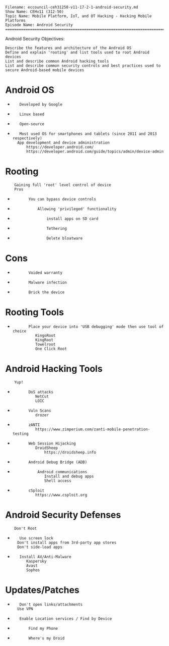     Filename: eccouncil-ceh31250-v11-17-2-1-android-security.md
    Show Name: CEHv11 (312-50)
    Topic Name: Mobile Platform, IoT, and OT Hacking - Hacking Mobile Platforms
    Episode Name: Android Security ================================================================================

Android Security
Objectives:

    Describe the features and architecture of the Android OS
    Define and explain 'rooting' and list tools used to root Android devices
    List and describe common Android hacking tools
    List and describe common security controls and best practices used to secure Android-based mobile devices

#    Android OS
-        Developed by Google
-        Linux based
-        Open-source
-        Most used OS for smartphones and tablets (since 2011 and 2013 respectively)
        App development and device administration
            https://developer.android.com/
            https://developer.android.com/guide/topics/admin/device-admin

#    Rooting
        Gaining full 'root' level control of device
        Pros
-            You can bypass device controls
-                Allowing 'privileged' functionality
-                    install apps on SD card
-                    Tethering
-                    Delete bloatware
#        Cons
-            Voided warranty
-            Malware infection
-            Brick the device
#        Rooting Tools
-            Place your device into 'USB debugging' mode then use tool of choice
                KingoRoot
                KingRoot
                Towelroot
                One Click Root

#    Android Hacking Tools
        Yup!
-            DoS attacks
                NetCut
                LOIC
-            Vuln Scans
                drozer
-            zANTI
                https://www.zimperium.com/zanti-mobile-penetration-testing
-            Web Session Hijacking
                DroidSheep
                    https://droidsheep.info
-            Android Debug Bridge (ADB)
-                Android communications
                    Install and debug apps
                    Shell access
-            cSploit
                https://www.csploit.org

#    Android Security Defenses
        Don't Root
-        Use screen lock
        Don't install apps from 3rd-party app stores
        Don't side-load apps
-        Install AV/Anti-Malware
            Kaspersky
            Avast
            Sophos

#        Updates/Patches
-        Don't open links/attachments
        Use VPN
-        Enable Location services / Find by Device
-            Find my Phone
-            Where's my Droid
